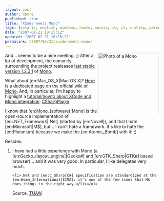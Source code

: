 ```yaml
---
layout: post
author: detro
published: true
title: "XCode meets Mono"
tags: [solaris, english, windows, howto, macosx, sw, it, c-sharp, personal, bsd, opensource, linux, novell, devtools, microsoft, projects]
date: "2007-02-21 10:15:12"
updated: "2007-02-21 10:15:12"
permalink: /2007/02/21/xcode-meets-mono/
---
```


<img src="http://akvis.com/img/examples/chameleon/chimpanzee-and-mask/chimpanzee-image.jpg" alt="Photo of a Mono" align="right" width="200" />
And... seems to be a nice meeting. ;)
After a lot of development, the comunity surrounding the project realeases <a href="http://www.go-mono.com/archive/1.2.3.1/">last stable version 1.2.3.1</a> of <a href="http://www.mono-project.com/">Mono</a>.

What about [en:Mac_OS_X|Mac OS X]? <a href="http://www.mono-project.com/Mono:OSX">Here</a> is a <a href="http://www.mono-project.com/Mono:OSX">dedicated page on the official wiki of Mono</a>. And, in particular, I'm happy to highlight a <a href="http://mono-project.com/CSharpPlugin">tutorial/howto about XCode and Mono integration</a>: <a href="http://mono-project.com/CSharpPlugin">CSharpPlugin</a>.

I know that [en:Mono_(software)|Mono] is the open-source implementation of [en:.NET_Framework|.Net] (started by [en:Novell]), and that I hate [en:Microsoft|M$], but... I can't hate a framework. It's like to hate the [en:Plutonium] because we make the [en:Atomic_Bomb] with it! ;)

Besides:
	<ol>
<li>I have had a little experience with Mono (a [en:Gecko_(layout_engine)|Gecko#] and [en:GTK_Sharp|GTK#] based browser)... and it was very good. In particular, I like delegates very much.</li>

	<li>.Net and [en:C_Sharp|C#] specification are standardized at the [en:Ecma_International|ECMA]: it's one of the few times that M$ does things in the right way.</li></ol>

Source, <a href="http://www.tuaw.com/2007/02/20/mono-allows-net-and-vb-apps-on-the-mac/">TUAW</a>.
